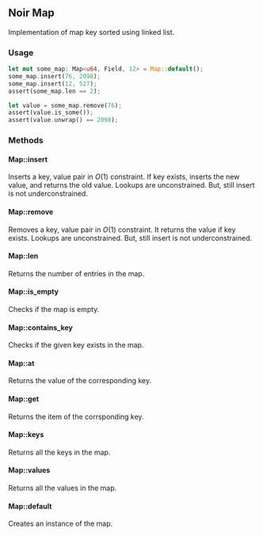 ## Noir Map

Implementation of map key sorted using linked list.

### Usage

```rust
let mut some_map: Map<u64, Field, 12> = Map::default();
some_map.insert(76, 2098);
some_map.insert(12, 527);
assert(some_map.len == 2);

let value = some_map.remove(76);
assert(value.is_some());
assert(value.unwrap() == 2098);
```

### Methods

#### Map::insert
Inserts a key, value pair in $O(1)$ constraint. If key exists, inserts the new value, and returns the old value. Lookups are unconstrained. But, still insert is not underconstrained.

#### Map::remove
Removes a key, value pair in $O(1)$ constraint. It returns the value if key exists. Lookups are unconstrained. But, still insert is not underconstrained.

#### Map::len
Returns the number of entries in the map.

#### Map::is_empty
Checks if the map is empty.

#### Map::contains_key
Checks if the given key exists in the map.

#### Map::at
Returns the value of the corresponding key.

#### Map::get
Returns the item of the corrsponding key.

#### Map::keys
Returns all the keys in the map.

#### Map::values
Returns all the values in the map.

#### Map::default
Creates an instance of the map.
